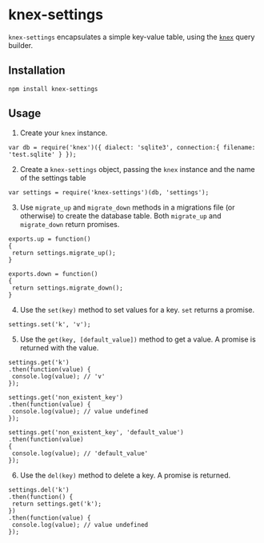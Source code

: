 # knex-settings

`knex-settings` encapsulates a simple key-value table, using the [`knex`](http://knexjs.org) query builder.

## Installation

```
npm install knex-settings
```

## Usage

1. Create your `knex` instance.

 ```
var db = require('knex')({ dialect: 'sqlite3', connection:{ filename: 'test.sqlite' } });
```

2. Create a `knex-settings` object, passing the `knex` instance and the name of the settings table

 ```
var settings = require('knex-settings')(db, 'settings');
```

3. Use `migrate_up` and `migrate_down` methods in a migrations file (or otherwise) to create the database table. Both `migrate_up` and `migrate_down` return promises.

 ```
exports.up = function()
{
  return settings.migrate_up();
}

exports.down = function()
{
  return settings.migrate_down();
}
```

4. Use the `set(key)` method to set values for a key. `set` returns a promise.

 ```
settings.set('k', 'v');
```

5. Use the `get(key, [default_value])` method to get a value. A promise is returned with the value.

 ```
settings.get('k')
.then(function(value) {
  console.log(value); // 'v'
});

settings.get('non_existent_key')
.then(function(value) {
  console.log(value); // value undefined
});

settings.get('non_existent_key', 'default_value')
.then(function(value)
{
  console.log(value); // 'default_value'
});
```

6. Use the `del(key)` method to delete a key. A promise is returned.

 ```
settings.del('k')
.then(function() {
  return settings.get('k');
})
.then(function(value) {
  console.log(value); // value undefined
});
```

